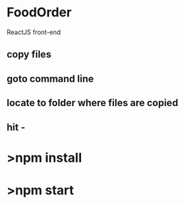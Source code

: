 # FoodOrder
ReactJS front-end 



## copy files
## goto command line 
## locate to folder where files are copied
## hit - 
# >npm install
# >npm start

